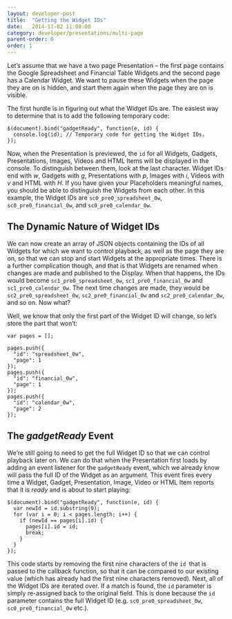 ```yaml
---
layout: developer-post
title:  "Getting the Widget IDs"
date:   2014-11-02 11:08:00
category: developer/presentations/multi-page
parent-order: 0
order: 1
---
```


Let’s assume that we have a two page Presentation – the first page contains the Google Spreadsheet and Financial Table Widgets and the second page has a Calendar Widget. We want to pause these Widgets when the page they are on is hidden, and start them again when the page they are on is visible.

The first hurdle is in figuring out what the Widget IDs are. The easiest way to determine that is to add the following temporary code:

```
$(document).bind("gadgetReady", function(e, id) {
  console.log(id); // Temporary code for getting the Widget IDs.
});
```

Now, when the Presentation is previewed, the `id` for all Widgets, Gadgets, Presentations, Images, Videos and HTML Items will be displayed in the console. To distinguish between them, look at the last character. Widget IDs end with *w*, Gadgets with *g*, Presentations with *p*, Images with *i*, Videos with *v* and HTML with *H*. If you have given your Placeholders meaningful names, you should be able to distinguish the Widgets from each other. In this example, the Widget IDs are `sc0_pre0_spreadsheet_0w`, `sc0_pre0_financial_0w`, and `sc0_pre0_calendar_0w`.

## The Dynamic Nature of Widget IDs
We can now create an array of JSON objects containing the IDs of all Widgets for which we want to control playback, as well as the page they are on, so that we can stop and start Widgets at the appropriate times. There is a further complication though, and that is that Widgets are renamed when changes are made and published to the Display. When that happens, the IDs would become `sc1_pre0_spreadsheet_0w`, `sc1_pre0_financial_0w` and `sc1_pre0_calendar_0w`. The next time changes are made, they would be `sc2_pre0_spreadsheet_0w`, `sc2_pre0_financial_0w` and `sc2_pre0_calendar_0w`, and so on. Now what?

Well, we know that only the first part of the Widget ID will change, so let’s store the part that won’t:

```
var pages = [];

pages.push({
  "id": "spreadsheet_0w",
  "page": 1
});
pages.push({
  "id": "financial_0w",
  "page": 1
});
pages.push({
  "id": "calendar_0w",
  "page": 2
});
```
## The *gadgetReady* Event
We’re still going to need to get the full Widget ID so that we can control playback later on. We can do that when the Presentation first loads by adding an event listener for the `gadgetReady` event, which we already know will pass the full ID of the Widget as an argument. This event fires every time a Widget, Gadget, Presentation, Image, Video or HTML Item reports that it is *ready* and is about to start playing:

```
$(document).bind("gadgetReady", function(e, id) {
  var newId = id.substring(9);
  for (var i = 0; i < pages.length; i++) {
    if (newId == pages[i].id) {
      pages[i].id = id;
      break;
    }
  }
});
```

This code starts by removing the first nine characters of the `id `that is passed to the callback function, so that it can be compared to our existing value (which has already had the first nine characters removed). Next, all of the Widget IDs are iterated over. If a match is found, the `id` parameter is simply re-assigned back to the original field. This is done because the `id` parameter contains the full Widget ID (e.g. `sc0_pre0_spreadsheet_0w`, `sc0_pre0_financial_0w` etc.).